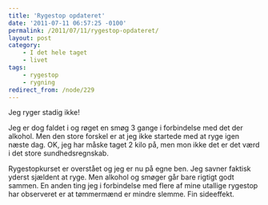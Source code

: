 ```yaml
---
title: 'Rygestop opdateret'
date: '2011-07-11 06:57:25 -0100'
permalink: /2011/07/11/rygestop-opdateret/
layout: post
category:
    - I det hele taget
    - livet
tags:
    - rygestop
    - rygning
redirect_from: /node/229
---
```

Jeg ryger stadig ikke!

Jeg er dog faldet i og røget en smøg 3 gange i forbindelse med det der alkohol. Men den store forskel er at jeg ikke startede med at ryge igen næste dag. OK, jeg har måske taget 2 kilo på, men mon ikke det er det værd i det store sundhedsregnskab.

Rygestopkurset er overstået og jeg er nu på egne ben. Jeg savner faktisk yderst sjældent at ryge. Men alkohol og smøger går bare rigtigt godt sammen. En anden ting jeg i forbindelse med flere af mine utallige rygestop har observeret er at tømmermænd er mindre slemme. Fin sideeffekt.
